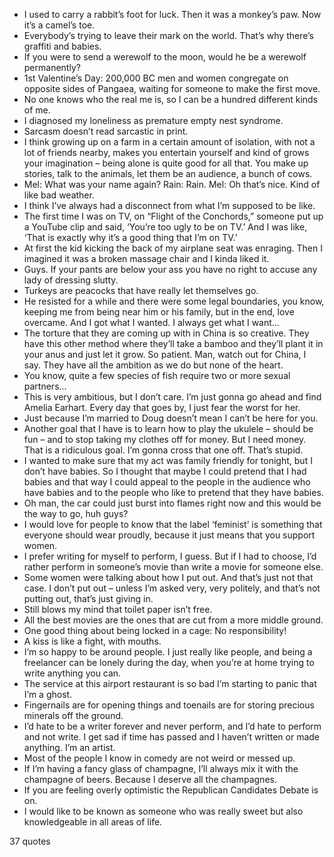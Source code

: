  - I used to carry a rabbit’s foot for luck. Then it was a monkey’s paw. Now it’s a camel’s toe.
 - Everybody’s trying to leave their mark on the world. That’s why there’s graffiti and babies.
 - If you were to send a werewolf to the moon, would he be a werewolf permanently?
 - 1st Valentine’s Day: 200,000 BC men and women congregate on opposite sides of Pangaea, waiting for someone to make the first move.
 - No one knows who the real me is, so I can be a hundred different kinds of me.
 - I diagnosed my loneliness as premature empty nest syndrome.
 - Sarcasm doesn’t read sarcastic in print.
 - I think growing up on a farm in a certain amount of isolation, with not a lot of friends nearby, makes you entertain yourself and kind of grows your imagination – being alone is quite good for all that. You make up stories, talk to the animals, let them be an audience, a bunch of cows.
 - Mel: What was your name again? Rain: Rain. Mel: Oh that’s nice. Kind of like bad weather.
 - I think I’ve always had a disconnect from what I’m supposed to be like.
 - The first time I was on TV, on “Flight of the Conchords,” someone put up a YouTube clip and said, ‘You’re too ugly to be on TV.’ And I was like, ‘That is exactly why it’s a good thing that I’m on TV.’
 - At first the kid kicking the back of my airplane seat was enraging. Then I imagined it was a broken massage chair and I kinda liked it.
 - Guys. If your pants are below your ass you have no right to accuse any lady of dressing slutty.
 - Turkeys are peacocks that have really let themselves go.
 - He resisted for a while and there were some legal boundaries, you know, keeping me from being near him or his family, but in the end, love overcame. And I got what I wanted. I always get what I want...
 - The torture that they are coming up with in China is so creative. They have this other method where they’ll take a bamboo and they’ll plant it in your anus and just let it grow. So patient. Man, watch out for China, I say. They have all the ambition as we do but none of the heart.
 - You know, quite a few species of fish require two or more sexual partners...
 - This is very ambitious, but I don’t care. I’m just gonna go ahead and find Amelia Earhart. Every day that goes by, I just fear the worst for her.
 - Just because I’m married to Doug doesn’t mean I can’t be here for you.
 - Another goal that I have is to learn how to play the ukulele – should be fun – and to stop taking my clothes off for money. But I need money. That is a ridiculous goal. I’m gonna cross that one off. That’s stupid.
 - I wanted to make sure that my act was family friendly for tonight, but I don’t have babies. So I thought that maybe I could pretend that I had babies and that way I could appeal to the people in the audience who have babies and to the people who like to pretend that they have babies.
 - Oh man, the car could just burst into flames right now and this would be the way to go, huh guys?
 - I would love for people to know that the label ‘feminist’ is something that everyone should wear proudly, because it just means that you support women.
 - I prefer writing for myself to perform, I guess. But if I had to choose, I’d rather perform in someone’s movie than write a movie for someone else.
 - Some women were talking about how I put out. And that’s just not that case. I don’t put out – unless I’m asked very, very politely, and that’s not putting out, that’s just giving in.
 - Still blows my mind that toilet paper isn’t free.
 - All the best movies are the ones that are cut from a more middle ground.
 - One good thing about being locked in a cage: No responsibility!
 - A kiss is like a fight, with mouths.
 - I’m so happy to be around people. I just really like people, and being a freelancer can be lonely during the day, when you’re at home trying to write anything you can.
 - The service at this airport restaurant is so bad I’m starting to panic that I’m a ghost.
 - Fingernails are for opening things and toenails are for storing precious minerals off the ground.
 - I’d hate to be a writer forever and never perform, and I’d hate to perform and not write. I get sad if time has passed and I haven’t written or made anything. I’m an artist.
 - Most of the people I know in comedy are not weird or messed up.
 - If I’m having a fancy glass of champagne, I’ll always mix it with the champagne of beers. Because I deserve all the champagnes.
 - If you are feeling overly optimistic the Republican Candidates Debate is on.
 - I would like to be known as someone who was really sweet but also knowledgeable in all areas of life.

37 quotes